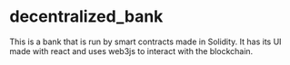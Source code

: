# decentralized_bank
This is a bank that is run by smart contracts made in Solidity. It has its UI made with react and uses web3js to interact with the blockchain. 
